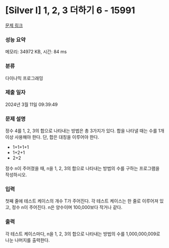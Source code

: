 # [Silver I] 1, 2, 3 더하기 6 - 15991 

[문제 링크](https://www.acmicpc.net/problem/15991) 

### 성능 요약

메모리: 34972 KB, 시간: 84 ms

### 분류

다이나믹 프로그래밍

### 제출 일자

2024년 3월 11일 09:39:49

### 문제 설명

<p>정수 4를 1, 2, 3의 합으로 나타내는 방법은 총 3가지가 있다. 합을 나타낼 때는 수를 1개 이상 사용해야 한다. 단, 합은 대칭을 이루어야 한다.</p>

<ul>
	<li>1+1+1+1</li>
	<li>1+2+1</li>
	<li>2+2</li>
</ul>

<p>정수 n이 주어졌을 때, n을 1, 2, 3의 합으로 나타내는 방법의 수를 구하는 프로그램을 작성하시오.</p>

### 입력 

 <p>첫째 줄에 테스트 케이스의 개수 T가 주어진다. 각 테스트 케이스는 한 줄로 이루어져 있고, 정수 n이 주어진다. n은 양수이며 100,000보다 작거나 같다.</p>

### 출력 

 <p>각 테스트 케이스마다, n을 1, 2, 3의 합으로 나타내는 방법의 수를 1,000,000,009로 나눈 나머지를 출력한다.</p>

